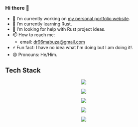 ### Hi there 👋

- 🔭 I’m currently working on [my personal portfolio website](https://github.com/dr96mabuza/Personal-Portfolio-1).
- 🌱 I’m currently learning Rust.
- 🤔 I’m looking for help with Rust project ideas.
- 📫 How to reach me:
    - email: dr96mabuza@gmail.com
- ⚡ Fun fact: I have no idea what I'm doing but I am doing it!.
- 😄 Pronouns: He/Him.

## Tech Stack
<p align="center">
  <a href="https://skillicons.dev">
    <img src="https://skillicons.dev/icons?i=git" />
  </a>
</p>
<p align="center">
  <a href="https://skillicons.dev">
    <img src="https://skillicons.dev/icons?i=github,postman,gitlab" />
  </a>
</p>
<p align="center">
  <a href="https://skillicons.dev">
    <img src="https://skillicons.dev/icons?i=js,css,java,python,cs" />
  </a>
</p>
<p align="center">
  <a href="https://skillicons.dev">
    <img src="https://skillicons.dev/icons?i=express,html,firebase,webpack,jest,react,jquery" />
  </a>
</p>
<p align="center">
  <a href="https://skillicons.dev">
    <img src="https://skillicons.dev/icons?i=docker,maven,mongodb,sqlite,nodejs,selenium,svg,vscode,idea" />
  </a>
</p>